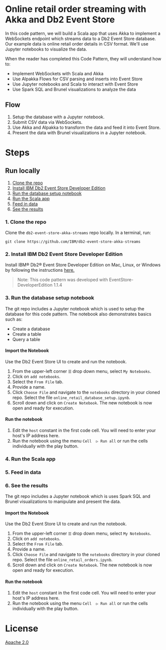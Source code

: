 # Online retail order streaming with Akka and Db2 Event Store

In this code pattern, we will build a Scala app that uses Akka to
implement a WebSockets endpoint which streams data to a Db2 Event Store
database. Our example data is online retail order details in CSV format.
We'll use Jupyter notebooks to visualize the data.

When the reader has completed this Code Pattern, they will understand how to:

* Implement WebSockets with Scala and Akka
* Use Alpakka Flows for CSV parsing and inserts into Event Store
* Use Jupyter notebooks and Scala to interact with Event Store
* Use Spark SQL and Brunel visualizations to analyze the data

<!-- 
![](doc/source/images/architecture.png)
-->

## Flow
1. Setup the database with a Jupyter notebook.
2. Submit CSV data via WebSockets.
3. Use Akka and Alpakka to transform the data and feed it into Event Store.
4. Present the data with Brunel visualizations in a Jupyter notebook.

<!--
# Watch the Video
[![](http://img.youtube.com/vi/Jxi7U7VOMYg/0.jpg)](https://www.youtube.com/watch?v=Jxi7U7VOMYg)
-->

# Steps

## Run locally

1. [Clone the repo](#1-clone-the-repo)
1. [Install IBM Db2 Event Store Developer Edition](#2-install-ibm-db2-event-store-developer-edition)
1. [Run the database setup notebook](#3-run-the-database-setup-notebook)
1. [Run the Scala app](#4-run-the-scala-app)
1. [Feed in data](#5-feed-in-data)
1. [See the results](#6-see-the-results)

### 1. Clone the repo

Clone the `db2-event-store-akka-streams` repo locally. In a terminal, run:

```
git clone https://github.com/IBM/db2-event-store-akka-streams
```

### 2. Install IBM Db2 Event Store Developer Edition

Install IBM® Db2® Event Store Developer Edition on Mac, Linux, or Windows by following the instructions [here.](https://www.ibm.com/support/knowledgecenter/en/SSGNPV/eventstore/desktop/install.html)

> Note: This code pattern was developed with EventStore-DeveloperEdition 1.1.4

### 3. Run the database setup notebook

The git repo includes a Jupyter notebook which is used to setup the database
for this code pattern. The notebook also demonstrates basics such as:
* Create a database
* Create a table
* Query a table

#### Import the Notebook

Use the Db2 Event Store UI to create and run the notebook.

1. From the  upper-left corner `☰` drop down menu, select `My Notebooks`.
1. Click on `add notebooks`.
1. Select the `From File` tab.
1. Provide a name.
1. Click `Choose File` and navigate to the `notebooks` directory in your cloned repo. Select the file `online_retail_database_setup.ipynb`.
1. Scroll down and click on `Create Notebook`.
The new notebook is now open and ready for execution.

#### Run the notebook

1. Edit the `host` constant in the first code cell. You will need to enter your host's IP address here.
2. Run the notebook using the menu `Cell  ▷ Run all` or run the cells individually with the play button.

### 4. Run the Scala app
### 5. Feed in data
### 6. See the results

The git repo includes a Jupyter notebook which is uses Spark SQL and
Brunel visualizations to manipulate and present the data.

#### Import the Notebook

Use the Db2 Event Store UI to create and run the notebook.

1. From the  upper-left corner `☰` drop down menu, select `My Notebooks`.
1. Click on `add notebooks`.
1. Select the `From File` tab.
1. Provide a name.
1. Click `Choose File` and navigate to the `notebooks` directory in your cloned repo. Select the file `online_retail_orders.ipynb`.
1. Scroll down and click on `Create Notebook`.
The new notebook is now open and ready for execution.

#### Run the notebook

1. Edit the `host` constant in the first code cell. You will need to enter your host's IP address here.
2. Run the notebook using the menu `Cell  ▷ Run all` or run the cells individually with the play button.


<!--
# Sample output

![](doc/source/images/sample_output.png)
-->

# License
[Apache 2.0](LICENSE)

